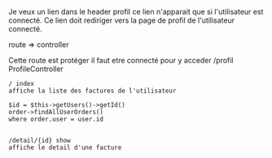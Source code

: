 Je veux un lien dans le header profil ce lien n'apparait que si l'utilisateur est connecté. Ce lien doit rediriger vers la page de profil de l'utilisateur connecté.

route => controller

Cette route est protéger il faut etre connecté pour y acceder
/profil
ProfileController

    / index
    affiche la liste des factures de l'utilisateur

    $id = $this->getUsers()->getId()
    order->findAllUserOrders()
    where order.user = user.id


    /detail/{id} show
    affiche le detail d'une facture
